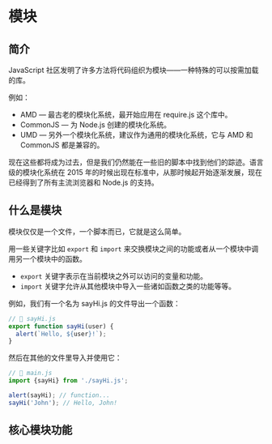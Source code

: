 
# 模块

## 简介

JavaScript 社区发明了许多方法将代码组织为模块——一种特殊的可以按需加载的库。

例如：

- AMD — 最古老的模块化系统，最开始应用在 require.js 这个库中。
- CommonJS — 为 Node.js 创建的模块化系统。
- UMD — 另外一个模块化系统，建议作为通用的模块化系统，它与 AMD 和 CommonJS 都是兼容的。

现在这些都将成为过去，但是我们仍然能在一些旧的脚本中找到他们的踪迹。语言级的模块化系统在 2015 年的时候出现在标准中，从那时候起开始逐渐发展，现在已经得到了所有主流浏览器和 Node.js 的支持。

## 什么是模块

模块仅仅是一个文件，一个脚本而已，它就是这么简单。

用一些关键字比如 `export` 和 `import` 来交换模块之间的功能或者从一个模块中调用另一个模块中的函数。

- `export` 关键字表示在当前模块之外可以访问的变量和功能。
- `import` 关键字允许从其他模块中导入一些诸如函数之类的功能等等。

例如，我们有一个名为 sayHi.js 的文件导出一个函数：

```js
// 📁 sayHi.js
export function sayHi(user) {
  alert(`Hello, ${user}!`);
}
```

然后在其他的文件里导入并使用它：

```js
// 📁 main.js
import {sayHi} from './sayHi.js';

alert(sayHi); // function...
sayHi('John'); // Hello, John!
```

## 核心模块功能
